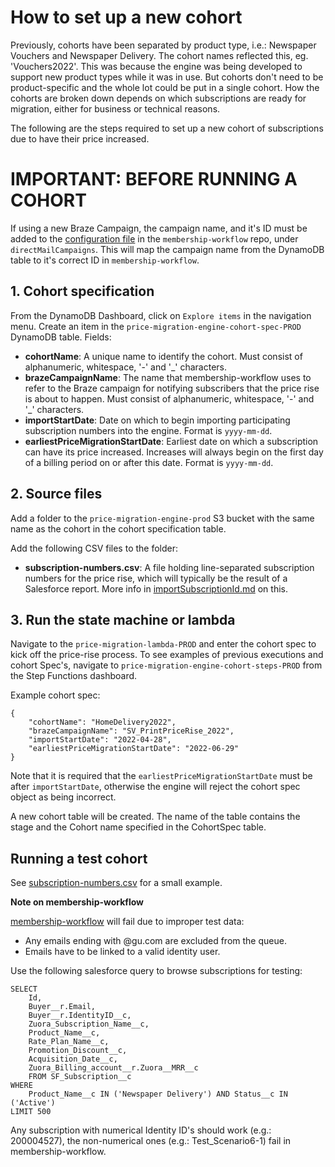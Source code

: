# How to set up a new cohort

Previously, cohorts have been separated by product type, i.e.: Newspaper Vouchers and Newspaper Delivery. The cohort names reflected this, eg. 'Vouchers2022'. This was because the engine was being developed to support new product types while it was in use. But cohorts don't need to be product-specific and the whole lot could be put in a single cohort. How the cohorts are broken down depends on which subscriptions are ready for migration, either for business or technical reasons.

The following are the steps required to set up a new cohort of subscriptions due to have their price increased.

# IMPORTANT: BEFORE RUNNING A COHORT

If using a new Braze Campaign, the campaign name, and it's ID must be added to the [configuration file](https://github.com/guardian/membership-workflow/blob/main/conf/PROD.public.conf#L119-L123) in the `membership-workflow` repo, under `directMailCampaigns`. This will map the campaign name from the DynamoDB table to it's correct ID in `membership-workflow`.

## 1. Cohort specification

From the DynamoDB Dashboard, click on `Explore items` in the navigation menu. Create an item in the `price-migration-engine-cohort-spec-PROD` DynamoDB table.
Fields:
* **cohortName**: A unique name to identify the cohort.
Must consist of alphanumeric, whitespace, '-' and '_' characters.
* **brazeCampaignName**: The name that membership-workflow uses to refer to the Braze campaign for notifying subscribers
that the price rise is about to happen.
Must consist of alphanumeric, whitespace, '-' and '_' characters.
* **importStartDate**: Date on which to begin importing participating subscription numbers into the engine.
Format is `yyyy-mm-dd`.
* **earliestPriceMigrationStartDate**: Earliest date on which a subscription can have its price increased. Increases
will always begin on the first day of a billing period on or after this date.
Format is `yyyy-mm-dd`.

## 2. Source files

Add a folder to the `price-migration-engine-prod` S3 bucket with the same name as the cohort in the cohort specification
table.

Add the following CSV files to the folder:

* **subscription-numbers.csv**: A file holding line-separated subscription numbers for the price rise, which will typically be the result of a Salesforce report. More info in [importSubscriptionId.md](./importSubscriptionId.md) on this.

## 3. Run the state machine or lambda

Navigate to the `price-migration-lambda-PROD` and enter the cohort spec to kick off the price-rise process. To see examples of previous executions and cohort Spec's, navigate to `price-migration-engine-cohort-steps-PROD` from the Step Functions dashboard.

Example cohort spec:

```
{
    "cohortName": "HomeDelivery2022",
    "brazeCampaignName": "SV_PrintPriceRise_2022",
    "importStartDate": "2022-04-28",
    "earliestPriceMigrationStartDate": "2022-06-29"
}
```

Note that it is required that the `earliestPriceMigrationStartDate` must be after `importStartDate`, otherwise the engine will reject the cohort spec object as being incorrect.

A new cohort table will be created. The name of the table contains the stage and the Cohort name specified in the CohortSpec table.

## Running a test cohort

See [subscription-numbers.csv](./lambda/src/test/resources/cohort-files/subscription-numbers.csv) for a small example.

**Note on membership-workflow**

[membership-workflow](https://github.com/guardian/membership-workflow) will fail due to improper test data:

- Any emails ending with @gu.com are excluded from the queue.
- Emails have to be linked to a valid identity user.

Use the following salesforce query to browse subscriptions for testing:

```
SELECT
    Id,
    Buyer__r.Email,
    Buyer__r.IdentityID__c,
    Zuora_Subscription_Name__c,
    Product_Name__c,
    Rate_Plan_Name__c,
    Promotion_Discount__c,
    Acquisition_Date__c,
    Zuora_Billing_account__r.Zuora__MRR__c
    FROM SF_Subscription__c
WHERE
    Product_Name__c IN ('Newspaper Delivery') AND Status__c IN ('Active')
LIMIT 500
```

Any subscription with numerical Identity ID's should work (e.g.: 200004527), the non-numerical ones (e.g.: Test_Scenario6-1) fail in membership-workflow.
